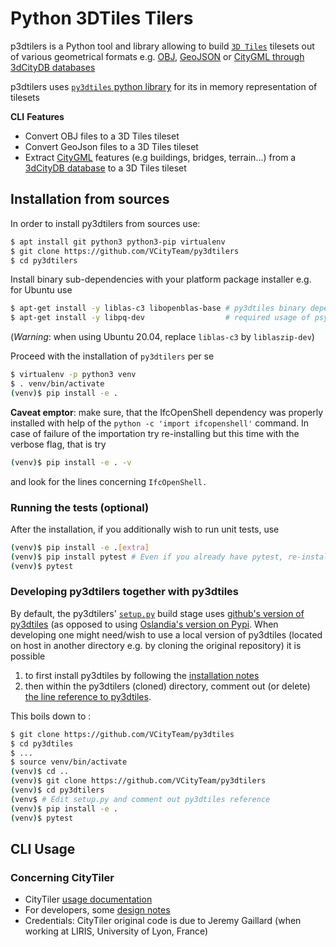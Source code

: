# Python 3DTiles Tilers

p3dtilers is a Python tool and library allowing to build [`3D Tiles`](https://github.com/AnalyticalGraphicsInc/3d-tiles) tilesets out of various geometrical formats e.g. [OBJ](https://en.wikipedia.org/wiki/Wavefront_.obj_file), [GeoJSON](https://en.wikipedia.org/wiki/GeoJSON) or [CityGML through 3dCityDB databases](https://3dcitydb-docs.readthedocs.io/en/release-v4.2.3/)

p3dtilers uses [`py3dtiles` python library](https://gitlab.com/Oslandia/py3dtiles) for its in memory representation of tilesets

**CLI** **Features**

* Convert OBJ files to a 3D Tiles tileset
* Convert GeoJson files to a 3D Tiles tileset 
* Extract [CityGML](https://en.wikipedia.org/wiki/CityGML) features (e.g buildings, bridges, terrain...) from a [3dCityDB database](https://3dcitydb-docs.readthedocs.io/en/release-v4.2.3/) to a 3D Tiles tileset

## Installation from sources

In order to install py3dtilers from sources use:

```bash
$ apt install git python3 python3-pip virtualenv
$ git clone https://github.com/VCityTeam/py3dtilers
$ cd py3dtilers
```

Install binary sub-dependencies with your platform package installer e.g. for Ubuntu use

```bash
$ apt-get install -y liblas-c3 libopenblas-base # py3dtiles binary dependencies
$ apt-get install -y libpq-dev                  # required usage of psycopg2 within py3dtilers
```
(_Warning_: when using Ubuntu 20.04, replace `liblas-c3` by `liblaszip-dev`)

Proceed with the installation of `py3dtilers` per se

```bash
$ virtualenv -p python3 venv
$ . venv/bin/activate
(venv)$ pip install -e .
```

**Caveat emptor**: make sure, that the IfcOpenShell dependency was properly installed with help of the `python -c 'import ifcopenshell'` command. In case
of failure of the importation try re-installing but this time with the verbose
flag, that is try

```bash
(venv)$ pip install -e . -v
```

and look for the lines concerning `IfcOpenShell.`

### Running the tests (optional)

After the installation, if you additionally wish to run unit tests, use

```bash
(venv)$ pip install -e .[extra]
(venv)$ pip install pytest # Even if you already have pytest, re-install it to make sure pytest exists in venv
(venv)$ pytest
```

### Developing py3dtilers together with py3dtiles

By default, the py3dtilers' [`setup.py`](https://github.com/VCityTeam/py3dtilers/blob/master/setup.py#L30) build stage uses [github's version of py3dtiles](https://github.com/VCityTeam/py3dtiles) (as opposed to using [Oslandia's version on Pypi](https://pypi.org/project/py3dtiles/).
When developing one might need/wish to use a local version of py3dtiles (located on host in another directory e.g. by cloning the original repository) it is possible 
 1. to first install py3dtiles by following the [installation notes](https://github.com/Oslandia/py3dtiles/blob/master/docs/install.rst)
 2. then within the py3dtilers (cloned) directory, comment out (or delete) [the line reference to py3dtiles](https://github.com/VCityTeam/py3dtilers/blob/master/setup.py#L30).

This boils down to :
```bash
$ git clone https://github.com/VCityTeam/py3dtiles
$ cd py3dtiles
$ ...
$ source venv/bin/activate
(venv)$ cd ..
(venv)$ git clone https://github.com/VCityTeam/py3dtilers
(venv)$ cd py3dtilers
(venv$ # Edit setup.py and comment out py3dtiles reference
(venv)$ pip install -e .
(venv)$ pytest
```

## CLI Usage

### Concerning CityTiler

* CityTiler [usage documentation](Doc/CityTilerUsage.md)
* For developers, some [design notes](Doc/CityTilerDesignNotes.md)
* Credentials: CityTiler original code is due to Jeremy Gaillard (when working at LIRIS, University of Lyon, France)
